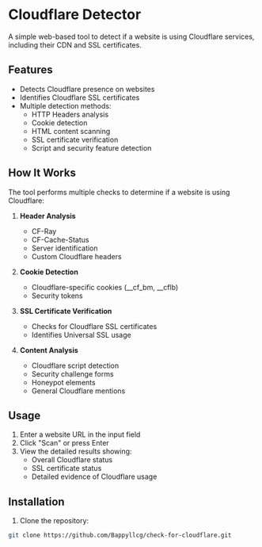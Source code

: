 # Cloudflare Detector

A simple web-based tool to detect if a website is using Cloudflare services, including their CDN and SSL certificates.

## Features

- Detects Cloudflare presence on websites
- Identifies Cloudflare SSL certificates
- Multiple detection methods:
  - HTTP Headers analysis
  - Cookie detection
  - HTML content scanning
  - SSL certificate verification
  - Script and security feature detection

## How It Works

The tool performs multiple checks to determine if a website is using Cloudflare:

1. **Header Analysis**
   - CF-Ray
   - CF-Cache-Status
   - Server identification
   - Custom Cloudflare headers

2. **Cookie Detection**
   - Cloudflare-specific cookies (__cf_bm, __cflb)
   - Security tokens

3. **SSL Certificate Verification**
   - Checks for Cloudflare SSL certificates
   - Identifies Universal SSL usage

4. **Content Analysis**
   - Cloudflare script detection
   - Security challenge forms
   - Honeypot elements
   - General Cloudflare mentions

## Usage

1. Enter a website URL in the input field
2. Click "Scan" or press Enter
3. View the detailed results showing:
   - Overall Cloudflare status
   - SSL certificate status
   - Detailed evidence of Cloudflare usage

## Installation

1. Clone the repository:
```bash
git clone https://github.com/Bappyllcg/check-for-cloudflare.git
